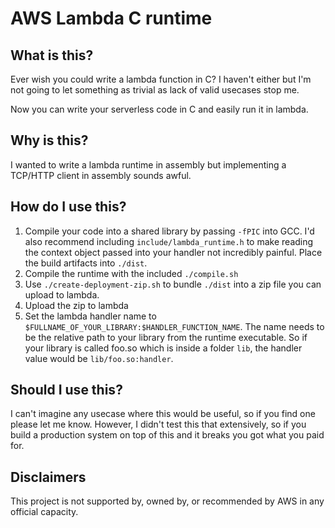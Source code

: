 # AWS Lambda C runtime

## What is this?
Ever wish you could write a lambda function in C? I haven't either but I'm not going to let something as trivial as lack of valid usecases stop me. 

Now you can write your serverless code in C and easily run it in lambda.

## Why is this?
I wanted to write a lambda runtime in assembly but implementing a TCP/HTTP client in assembly sounds awful.

## How do I use this?
1. Compile your code into a shared library by passing ```-fPIC``` into GCC. I'd also recommend including ```include/lambda_runtime.h``` to make reading the context object passed into your handler not incredibly painful. Place the build artifacts into ```./dist```.
2. Compile the runtime with the included ```./compile.sh```
3. Use ```./create-deployment-zip.sh``` to bundle ```./dist``` into a zip file you can upload to lambda.
4. Upload the zip to lambda
5. Set the lambda handler name to ```$FULLNAME_OF_YOUR_LIBRARY:$HANDLER_FUNCTION_NAME```. The name needs to be the relative path to your library from the runtime executable. So if your library is called foo.so which is inside a folder ```lib```, the handler value would be ```lib/foo.so:handler```.

## Should I use this?
I can't imagine any usecase where this would be useful, so if you find one please let me know. However, I didn't test this that extensively, so if you build a production system on top of this and it breaks you got what you paid for.

## Disclaimers
This project is not supported by, owned by, or recommended by AWS in any official capacity.